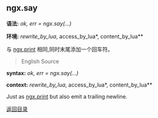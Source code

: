 ngx.say
-------
**语法:** *ok, err = ngx.say(...)*

**环境:** *rewrite_by_lua*, access_by_lua*, content_by_lua**

与 [ngx.print](#ngxprint) 相同,同时末尾添加一个回车符。



> English Source

**syntax:** *ok, err = ngx.say(...)*

**context:** *rewrite_by_lua*, access_by_lua*, content_by_lua**

Just as [ngx.print](#ngxprint) but also emit a trailing newline.

[返回目录](#nginx-api-for-lua)